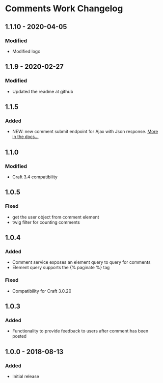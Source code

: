 # Comments Work Changelog

## 1.1.10 - 2020-04-05
### Modified
- Modified logo

## 1.1.9 - 2020-02-27
### Modified
- Updated the readme at github

## 1.1.5

### Added
- NEW: new comment submit endpoint for Ajax with Json response. [More in the docs...](https://io.24hoursmedia.com/comments-work/ajax-comments)

## 1.1.0

### Modified
- Craft 3.4 compatibility

## 1.0.5
### Fixed
- get the user object from comment element
- twig filter for counting comments

## 1.0.4
### Added
- Comment service exposes an element query to query for comments
- Element query supports the {% paginate %} tag

### Fixed
- Compatibility for Craft 3.0.20

## 1.0.3
### Added
- Functionality to provide feedback to users after comment has been posted

## 1.0.0 - 2018-08-13
### Added
- Initial release
